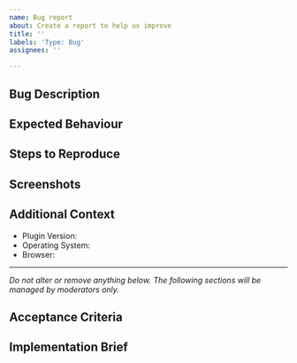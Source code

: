 ```yaml
---
name: Bug report
about: Create a report to help us improve
title: ''
labels: 'Type: Bug'
assignees: ''

---
```


## Bug Description

<!-- A clear and concise description of what the bug is. -->

## Expected Behaviour

<!-- Please describe clearly and concisely what the expected behaviour should be. -->

## Steps to Reproduce

<!-- Please provide detailed steps on how to reproduce the bug. -->

## Screenshots

<!-- If applicable, please add screenshots to help explain your problem. Bonus points for videos! -->

## Additional Context

<!-- Please complete the following information. -->

- Plugin Version:
- Operating System:
- Browser:

---

_Do not alter or remove anything below. The following sections will be managed by moderators only._

## Acceptance Criteria

<!-- One or more bullet points for acceptance criteria. -->

## Implementation Brief

<!-- One or more bullet points for how to technically implement the feature. -->
